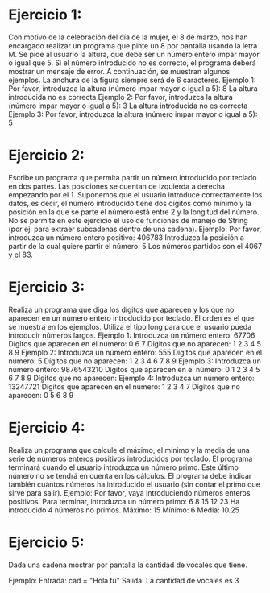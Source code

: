 # Ejercicio 1:

Con motivo de la celebración del día de la mujer, el 8 de marzo, nos han encargado
realizar un programa que pinte un 8 por pantalla usando la letra M. Se pide al usuario
la altura, que debe ser un número entero impar mayor o igual que 5. Si el número
introducido no es correcto, el programa deberá mostrar un mensaje de error. A
continuación, se muestran algunos ejemplos. La anchura de la figura siempre será de 6
caracteres.
Ejemplo 1:
Por favor, introduzca la altura (número impar mayor o igual a 5): 8
La altura introducida no es correcta
Ejemplo 2:
Por favor, introduzca la altura (número impar mayor o igual a 5): 3
La altura introducida no es correcta
Ejemplo 3:
Por favor, introduzca la altura (número impar mayor o igual a 5): 5

# Ejercicio 2:

Escribe un programa que permita partir un número introducido por teclado en dos partes. Las posiciones se cuentan de izquierda a derecha empezando por el 1. Suponemos que el usuario introduce correctamente los datos, es decir, el número introducido tiene dos dígitos como mínimo y la posición en la que se parte el número está entre 2 y la longitud del número. No se permite en este ejercicio el uso de funciones de manejo de String (por ej. para extraer subcadenas dentro de una cadena). Ejemplo: Por favor, introduzca un número entero positivo: 406783 Introduzca la posición a partir de la cual quiere partir el número: 5 Los números partidos son el 4067 y el 83.

# Ejercicio 3:

Realiza un programa que diga los dígitos que aparecen y los que no aparecen en un número entero introducido por teclado. El orden es el que se muestra en los ejemplos. Utiliza el tipo long para que el usuario pueda introducir números largos. Ejemplo 1: Introduzca un número entero: 67706 Dígitos que aparecen en el número: 0 6 7 Dígitos que no aparecen: 1 2 3 4 5 8 9 Ejemplo 2: Introduzca un número entero: 555 Dígitos que aparecen en el número: 5 Dígitos que no aparecen: 1 2 3 4 6 7 8 9 Ejemplo 3: Introduzca un número entero: 9876543210 Dígitos que aparecen en el número: 0 1 2 3 4 5 6 7 8 9 Dígitos que no aparecen: Ejemplo 4: Introduzca un número entero: 13247721 Dígitos que aparecen en el número: 1 2 3 4 7 Dígitos que no aparecen: 0 5 6 8 9

# Ejercicio 4:

Realiza un programa que calcule el máximo, el mínimo y la media de una serie de números enteros positivos introducidos por teclado. El programa terminará cuando el usuario introduzca un número primo. Este último número no se tendrá en cuenta en los cálculos. El programa debe indicar también cuántos números ha introducido el usuario (sin contar el primo que sirve para salir). Ejemplo: Por favor, vaya introduciendo números enteros positivos. Para terminar, introduzca un número primo: 6 8 15 12 23 Ha introducido 4 números no primos. Máximo: 15 Mínimo: 6 Media: 10.25

# Ejercicio 5:

Dada una cadena mostrar por pantalla la cantidad de vocales que tiene.

Ejemplo: Entrada: cad = "Hola tu"
Salida: La cantidad de vocales es 3
